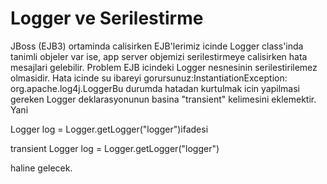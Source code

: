 # Logger ve Serilestirme

JBoss (EJB3) ortaminda calisirken EJB'lerimiz icinde Logger class'inda
tanimli objeler var ise, app server objemizi serilestirmeye calisirken
hata mesajlari gelebilir. Problem EJB icindeki Logger nesnesinin
serilestirilemez olmasidir. Hata icinde su ibareyi
gorursunuz:InstantiationException: org.apache.log4j.LoggerBu durumda
hatadan kurtulmak icin yapilmasi gereken Logger deklarasyonunun basina
"transient" kelimesini eklemektir. Yani

Logger log = Logger.getLogger("logger")ifadesi

transient Logger log = Logger.getLogger("logger")

haline gelecek.




